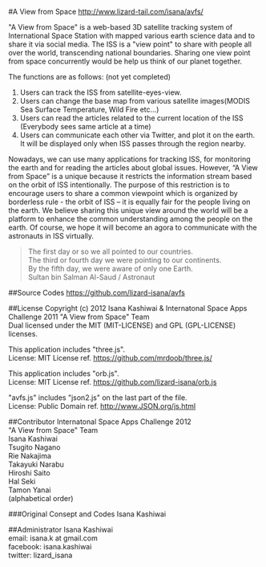 #A View from Space
http://www.lizard-tail.com/isana/avfs/

"A View from Space" is a web-based 3D satellite tracking system of International Space Station with mapped various earth science data and to share it via social media. The ISS is a "view point" to share with people all over the world, transcending national boundaries. Sharing one view point from space concurrently would be help us think of our planet together.

The functions are as follows: (not yet completed)  
1. Users can track the ISS from satellite-eyes-view.  
2. Users can change the base map from various satellite images(MODIS Sea Surface Temperature, Wild Fire etc…)  
3. Users can read the articles related to the current location of the ISS (Everybody sees same article at a time)  
4. Users can communicate each other via Twitter, and plot it on the earth. It will be displayed only when ISS passes through the region nearby.

Nowadays, we can use many applications for tracking ISS, for monitoring the earth and for reading the articles about global issues. However, “A View from Space” is a unique because it restricts the information stream based on the orbit of ISS intentionally. The purpose of this restriction is to encourage users to share a common viewpoint which is organized by borderless rule - the orbit of ISS – it is equally fair for the people living on the earth. We believe sharing this unique view around the world will be a platform to enhance the common understanding among the people on the earth. Of course, we hope it will become an agora to communicate with the astronauts in ISS virtually.

>The first day or so we all pointed to our countries.  
>The third or fourth day we were pointing to our continents.  
>By the fifth day, we were aware of only one Earth.  
Sultan bin Salman Al-Saud / Astronaut  

##Source Codes
https://github.com/lizard-isana/avfs

##License
Copyright (c) 2012 Isana Kashiwai & Internatonal Space Apps Challenge 2011 "A View from Space" Team  
Dual licensed under the MIT (MIT-LICENSE) and GPL (GPL-LICENSE) licenses.

This application includes "three.js".   
License: MIT License ref. https://github.com/mrdoob/three.js/

This application includes "orb.js".   
License: MIT License ref. https://github.com/lizard-isana/orb.js

"avfs.js" includes "json2.js" on the last part of the file.  
License: Public Domain ref. http://www.JSON.org/js.html


##Contributor
Internatonal Space Apps Challenge 2012  
"A View from Space" Team  
Isana Kashiwai  
Tsugito Nagano  
Rie Nakajima  
Takayuki Narabu  
Hiroshi Saito  
Hal Seki  
Tamon Yanai  
(alphabetical order)

###Original Consept and Codes
Isana Kashiwai

##Administrator
Isana Kashiwai  
email: isana.k at gmail.com  
facebook: isana.kashiwai  
twitter: lizard_isana  
